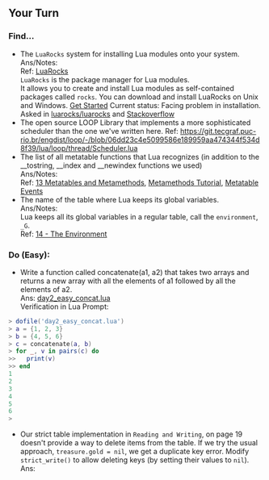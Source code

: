 ## Your Turn

### Find...
- The `LuaRocks` system for installing Lua modules onto your system.  
Ans/Notes:  
Ref: [LuaRocks](https://luarocks.org/)  
`LuaRocks` is the package manager for Lua modules.  
It allows you to create and install Lua modules as self-contained packages called `rocks`. You can download and install LuaRocks on Unix and Windows. [Get Started](https://luarocks.org/#quick-start)
Current status: Facing problem in installation. Asked in [luarocks/luarocks](https://github.com/luarocks/luarocks/issues/1278) and [Stackoverflow](https://stackoverflow.com/questions/66095535/luarocks-installation-in-win-10-does-nothing)
- The open source LOOP Library that implements a more sophisticated scheduler than the one we've written here.
    Ref: <https://git.tecgraf.puc-rio.br/engdist/loop/-/blob/06dd23c4e5099586e189959aa474344f534d8f39/lua/loop/thread/Scheduler.lua>
- The list of all metatable functions that Lua recognizes (in addition to the __tostring, __index and __newindex functions we used)  
Ans/Notes:  
    Ref: [13 Metatables and Metamethods](https://www.lua.org/pil/13.html), [Metamethods Tutorial](http://lua-users.org/wiki/MetamethodsTutorial#:~:text=A%20metatable%20is%20a%20regular,when%20a%20specific%20event%20occurs.), [Metatable Events](http://lua-users.org/wiki/MetatableEvents)
- The name of the table where Lua keeps its global variables.  
Ans/Notes:  
Lua keeps all its global variables in a regular table, call the `environment`, `_G`.  
Ref: [14 - The Environment](https://www.lua.org/pil/14.html)

### Do (Easy):
- Write a function called concatenate(a1, a2) that takes two arrays and returns a new array with all the elements of a1 followed by all the elements of a2.  
Ans: [day2_easy_concat.lua](day2_easy_concat.lua)  
Verification in Lua Prompt:  
```lua
> dofile('day2_easy_concat.lua')
> a = {1, 2, 3}
> b = {4, 5, 6}
> c = concatenate(a, b)
> for _, v in pairs(c) do
>>   print(v)
>> end
1
2
3
4
5
6
>
```
- Our strict table implementation in `Reading and Writing`, on page 19 doesn't provide a way to delete items from the table. If we try the usual approach, `treasure.gold = nil`, we get a duplicate key error. Modify `strict_write()` to allow deleting keys (by setting their values to `nil`).  
Ans:
